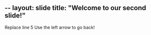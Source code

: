 --
layout: slide
title: "Welcome to our second slide!"
---
Replace line 5
Use the left arrow to go back!
